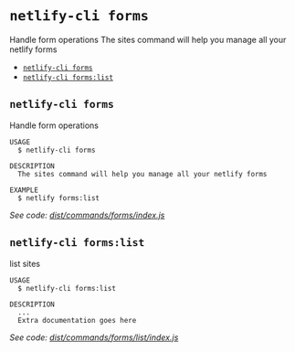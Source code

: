 `netlify-cli forms`
===================

Handle form operations
The sites command will help you manage all your netlify forms

* [`netlify-cli forms`](#netlify-cli-forms)
* [`netlify-cli forms:list`](#netlify-cli-formslist)

## `netlify-cli forms`

Handle form operations

```
USAGE
  $ netlify-cli forms

DESCRIPTION
  The sites command will help you manage all your netlify forms

EXAMPLE
  $ netlify forms:list
```

_See code: [dist/commands/forms/index.js](https://github.com/netlify/cli/blob/v0.0.0/dist/commands/forms/index.js)_

## `netlify-cli forms:list`

list sites

```
USAGE
  $ netlify-cli forms:list

DESCRIPTION
  ...
  Extra documentation goes here
```

_See code: [dist/commands/forms/list/index.js](https://github.com/netlify/cli/blob/v0.0.0/dist/commands/forms/list/index.js)_
